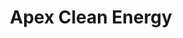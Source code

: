 ---
layout: startup_page
title: "Apex Clean Energy"
id: "apexcleanenergy.com"
permalink: "/apexcleanenergyapexcleanenergy.com03292025/"
website: "https://www.apexcleanenergy.com"
funding_round: "Debt"
funding_amount: "$300M"
investors: "J.P. Morgan, Canadian Imperial Bank of Commerce (CIBC), Crédit Agricole Corporate and Investment Bank, Allied Irish Bank, Bank of America, N.A., Bayerische Landesbank, New York Branch, KeyBanc Capital Markets Inc., National Bank of Canada, NatWest, PNC Bank, National Association"
about: "Apex Clean Energy develops, constructs, and operates utility-scale wind, solar, and energy storage facilities across the United States. They focus on accelerating the transition to clean energy, working with diverse partners to deliver sustainable energy solutions to corporations and utilities. Their mission is to build the energy company of the future through a data-focused approach and extensive project portfolio."
markets: "Renewable Energy, Wind Energy, Solar Energy, Energy Storage"
hq: "Charlottesville, Virginia, United States"
founded_year: "2009"
linkedin: "https://www.linkedin.com/company/apex-clean-energy/"
twitter: "https://twitter.com/ApexCleanEnergy"
instagram: ""
facebook: "https://www.facebook.com/apexcleanenergy/"
crunchbase: "https://www.crunchbase.com/organization/apex-clean-energy"
pitchbook: "https://pitchbook.com/profiles/company/60269-95"

# SEO Optimization
meta_title: "Apex Clean Energy - Debt Funding ($300M)"
meta_description: "Apex Clean Energy, Apex Clean Energy develops, constructs, and operates utility-scale wind, solar, and energy storage facilities across the United States. They focus on ..."
meta_keywords: "Apex Clean Energy, Renewable Energy, Wind Energy, Solar Energy, Energy Storage, Debt funding"
canonical_url: "https://pkprojectstartups.github.io/projectstartups.com/apexcleanenergyapexcleanenergy.com03292025/"
---